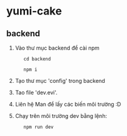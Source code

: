 # yumi-cake

## backend

1. Vào thư mục backend để cài npm

          cd backend
  
          npm i
  
2. Tạo thư mục 'config' trong backend

3. Tao file 'dev.evi'.

4. Liên hệ Man để lấy các biến môi trường :D

5. Chạy trên môi trường dev bằng lệnh:

          npm run dev
